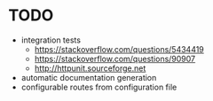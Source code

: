 # TODO
- integration tests
    - https://stackoverflow.com/questions/5434419
    - https://stackoverflow.com/questions/90907
    - http://httpunit.sourceforge.net
- automatic documentation generation
- configurable routes from configuration file